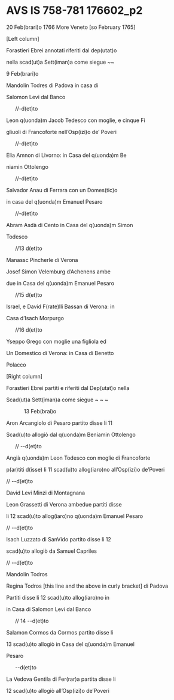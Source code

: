 # AVS IS 758-781 176602\_p2


20 Feb(brari)o 1766  More Veneto \[so February 1765\]

\[Left column\]

Forastieri Ebrei annotati riferiti dal dep(utat)o

nella scad(ut)a Sett(iman)a come siegue  \~\~

9 Feb(brari)o

Mandolin Todres di Padova in casa di

Salomon Levi dal Banco

&nbsp;&nbsp;&nbsp;&nbsp;&nbsp;&nbsp;//-d(et)to

Leon q(uonda)m Jacob Tedesco con moglie, e cinque Fi

gliuoli di Francoforte nell’Osp(izi)o de’ Poveri

&nbsp;&nbsp;&nbsp;&nbsp;&nbsp;&nbsp;//-d(et)to

Elia Amnon di Livorno: in Casa del q(uonda)m Be

niamin Ottolengo

&nbsp;&nbsp;&nbsp;&nbsp;&nbsp;&nbsp;//-d(et)to

Salvador Anau di Ferrara con un Domes(tic)o

in casa del q(uonda)m Emanuel Pesaro

&nbsp;&nbsp;&nbsp;&nbsp;&nbsp;&nbsp;//-d(et)to

Abram Asdà di Cento in Casa del q(uonda)m Simon

Todesco

&nbsp;&nbsp;&nbsp;&nbsp;&nbsp;&nbsp;//13 d(et)to

Manassc Pincherle di Verona

Josef Simon Velemburg d’Achenens ambe

due in Casa del q(uonda)m Emanuel Pesaro

&nbsp;&nbsp;&nbsp;&nbsp;&nbsp;&nbsp;//15 d(et)to

Israel, e David F(rate)lli Bassan di Verona: in

Casa d’Isach Morpurgo

&nbsp;&nbsp;&nbsp;&nbsp;&nbsp;&nbsp;//16 d(et)to

Yseppo Grego con moglie una figliola ed

Un Domestico di Verona: in Casa di Benetto

Polacco

\[Right column\]

Forastieri Ebrei partiti e riferiti dal Dep(utat)o nella

Scad(ut)a Sett(iman)a come siegue \~ \~ \~

&nbsp;&nbsp;&nbsp;&nbsp;&nbsp;&nbsp;&nbsp;&nbsp;&nbsp;&nbsp;&nbsp;&nbsp;13 Feb(brai)o

Aron Arcangiolo di Pesaro partito disse li 11

Scad(u)to allogiò dal q(uonda)m Beniamin Ottolengo

&nbsp;&nbsp;&nbsp;&nbsp;&nbsp;&nbsp;// \--d(et)to

Angià q(uonda)m Leon Todesco con moglie di Francoforte 

p(ar)titi d(isse) li 11 scad(u)to allog(iaro)no all’Osp(izi)o de’Poveri 

// \--d(et)to

David Levi Minzi di Montagnana

Leon Grassetti di Verona ambedue partiti disse

li 12 scad(u)to allog(iaro)no q(uonda)m Emanuel Pesaro

// \--d(et)to

Isach Luzzato di SanVido partito disse li 12

scad(u)to allogiò da Samuel Capriles

// \--d(et)to

Mandolin Todros

Regina Todros \[this line and the above in curly bracket\] di Padova

Partiti disse li 12 scad(u)to allog(iaro)no in

in Casa di Salomon Levi dal Banco

&nbsp;&nbsp;&nbsp;&nbsp;&nbsp;&nbsp;// 14 \--d(et)to

Salamon Cormos da Cormos partito disse li

13 scad(u)to allogiò in Casa del q(uonda)m Emanuel 

Pesaro

&nbsp;&nbsp;&nbsp;&nbsp;&nbsp;&nbsp;\--d(et)to

La Vedova Gentila di Fer(rar)a partita disse li

12 scad(u)to allogiò all’Osp(izi)o de’Poveri
